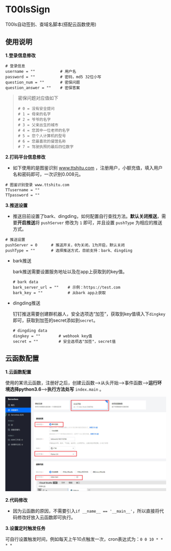 # T00lsSign

T00ls自动签到、查域名脚本(搭配云函数使用)

## 使用说明

**1.登录信息修改**

```
# 登录信息
username = ""           # 用户名
password = ""           # 密码，md5 32位小写
question_num = ""       # 密保问题
question_answer = ""    # 密保答案
```

> 密保问题对应值如下
>
> ```
> # 0 = 没有安全提问
> # 1 = 母亲的名字
> # 2 = 爷爷的名字
> # 3 = 父亲出生的城市
> # 4 = 您其中一位老师的名字
> # 5 = 您个人计算机的型号
> # 6 = 您最喜欢的餐馆名称
> # 7 = 驾驶执照的最后四位数字
> ```

**2.打码平台信息修改**

* 如下使用的是图鉴识别 www.ttshitu.com ，注册用户，小额充值，填入用户名和密码即可，一次识别0.008元。

```
# 图鉴识别登录 www.ttshitu.com
TTusername = ""
TTpassword = ""
```

**3.推送设置**

* 推送目前设置了bark、dingding，如何配置自行查找方法。**默认关闭推送**，需要**开启推送**将 `pushServer` 修改为 `1` 即可，并且设置 `pushType` 为相应的推送方式。

```
# 推送设置
pushServer = 0      # 推送开关，0为关闭，1为开启，默认关闭
pushType = ""       # 选择推送方式，目前支持：bark、dingding
```

* bark推送

  bark推送需要设置服务地址以及在app上获取到的key值。

  ```
  # bark data
  bark_server_url = ""    # 示例：https://test.com
  bark_key = ""           # 从bark app上获取
  ```

* dingding推送

  钉钉推送需要创建群机器人，安全选项选“加签”，获取到key值填入下`dingkey`即可，获取到加签的secret添如到`secret`。

  ```
  # dingding data
  dingkey = ""        # webhook key值
  secret = ""         # 安全选项选"加签"，secret值
  ```

## 云函数配置

**1.云函数配置**

使用的某讯云函数，注册好之后，创建云函数—>从头开始—>事件函数—>**运行环境选择python3.6**—>**执行方法处写** `index.main` 。

![yun](https://github.com/thunder-sec/T00lsSign/blob/main/yunhanshu.jpg?raw=true)

**2.代码修改**

* 因为云函数的原因，不需要引入`if __name__ == '__main__'`，所以直接将代码修改好放入云函数即可执行。

**3.设置定时触发任务**

可自行设置触发时间，例如每天上午10点触发一次，cron表达式为：`0 0 10 * * * *`

